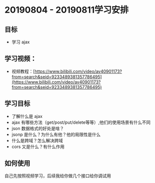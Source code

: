 # 20190804 - 20190811学习安排

## 目标 

- 学习 ajax

## 学习视频：

- 视频教程：[https://www.bilibili.com/video/av40901173?from=search&seid=9233489381357786495](https://www.bilibili.com/video/av40901173?from=search&seid=9233489381357786495)

## 学习目标

- 了解什么是 ajax 
- ajax 有哪些方法（get/post/put/delete等等）,他们的使用场景有什么不同
- json 数据格式的好处是啥？
- jsonp 是什么？为什么有他？他的局限性是什么
- 什么是跨域？怎么解决跨域
- cors 又是什么？有什么作用


## 如何使用

自己先按照视频学习，后续我给你做几个接口给你调试用
